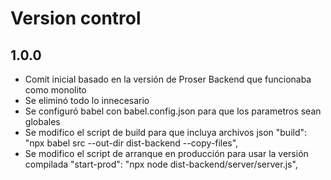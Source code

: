 # Version control

## 1.0.0
- Comit inicial basado en la versión de Proser Backend que funcionaba como monolito
- Se eliminó todo lo innecesario
- Se configuró babel con babel.config.json para que los parametros sean globales
- Se modifico el script de build para que incluya archivos json
    "build": "npx babel src --out-dir dist-backend --copy-files",
- Se modifico el script de arranque en producción para usar la versión compilada
    "start-prod": "npx node dist-backend/server/server.js",